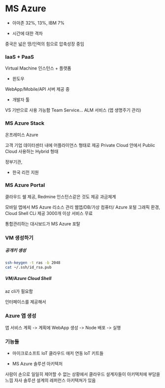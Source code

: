 # MS Azure

* 아마존 32%, 13%, IBM 7%

* 시간에 대한 격차

중국은 넓은 땅/인력의 힘으로 압축성장 중임

### IaaS + PaaS

Virtual Machine 인스턴스 + 플랫폼

* 윈도우 

WebApp/Mobile/API 서버 제공 중

* 개발자 툴

VS 기반으로 사용 가능함
Team Service... ALM 서비스 (앱 생명주기 관리)

### MS Azure Stack

온프레미스 Azure

고객 기업 데이터센터 내에 어플라이언스 형태로 제공
Private Cloud 안에서 Public Cloud 사용하는 Hybrid 형태

정부기관, 

* 한국 리전 지원


### MS Azure Portal

클라우드 쉘 제공, Redmine 인스턴스같은 것도 제공
과금체계

모바일 앱에서 MS Azure 리소스 관리
웹앱/DB/가상 컴퓨터/
Azure 포털 그래픽 환경, Cloud Shell CLi 제공
3000개 이상 서비스 무료

통합관리하는 대시보드가 MS Azure 포탈

### VM 생성하기

##### 공개키 생성

```bash
ssh-keygen -t ras -b 2048
cat ~/.ssh/id_rsa.pub
```

##### VM/Azure Cloud Shell

az cli가 필요함

인터페이스를 제공해서 

### Azure 앱 생성

앱 서비스 계획 -> 계획에 WebApp 생성 -> Node 배포 -> 실행

### 기능들

* 마이크로소프트 IoT 클라우드
애저 연동 IoT 키트들
[](catalog.azureiotsuite.com/kits)

* MS Azure 솔루션 아키텍처

사람이 손으로 일일히 제어할 수 없는 상황에서 클라우드
설계자들이 아키텍처에 부담을 느낌
자사 솔루션 설계의 레퍼런스 아키텍쳐가 있음



